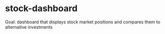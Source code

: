 # stock-dashboard
Goal: dashboard that displays stock market positions and compares them to alternative investments
